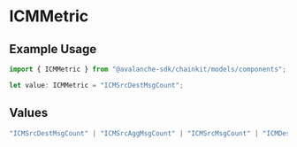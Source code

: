 # ICMMetric

## Example Usage

```typescript
import { ICMMetric } from "@avalanche-sdk/chainkit/models/components";

let value: ICMMetric = "ICMSrcDestMsgCount";
```

## Values

```typescript
"ICMSrcDestMsgCount" | "ICMSrcAggMsgCount" | "ICMSrcMsgCount" | "ICMDestAggMsgCount" | "ICMDestMsgCount" | "ICMNetworkAggMsgCount" | "ICMNetworkMsgCount"
```